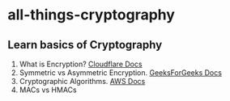 # all-things-cryptography

## Learn basics of Cryptography

1. What is Encryption? [Cloudflare Docs](https://www.cloudflare.com/learning/ssl/what-is-encryption/)
2. Symmetric vs Asymmetric Encryption. [GeeksForGeeks Docs](https://www.geeksforgeeks.org/difference-between-symmetric-and-asymmetric-key-encryption/)
3. Cryptographic Algorithms. [AWS Docs](https://docs.aws.amazon.com/crypto/latest/userguide/concepts-algorithms.html)
4. MACs vs HMACs
